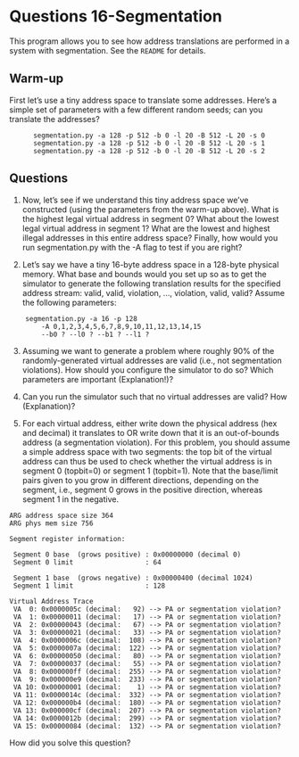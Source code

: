# Questions 16-Segmentation

This program allows you to see how address translations are performed in a system with segmentation. See the `README` for details.


## Warm-up
First let’s use a tiny address space to translate some addresses. Here’s a simple set of parameters with a few different random seeds; can you translate the addresses?

```text
      segmentation.py -a 128 -p 512 -b 0 -l 20 -B 512 -L 20 -s 0
      segmentation.py -a 128 -p 512 -b 0 -l 20 -B 512 -L 20 -s 1
      segmentation.py -a 128 -p 512 -b 0 -l 20 -B 512 -L 20 -s 2
```

## Questions

1. Now, let’s see if we understand this tiny address space we’ve constructed (using the parameters from the warm-up above). What is the highest legal virtual address in segment 0? What about the lowest legal virtual address in segment 1? What are the lowest and highest illegal addresses in this entire address space? Finally, how would you run segmentation.py with the -A flag to test if you are right?

2. Let’s say we have a tiny 16-byte address space in a 128-byte physical memory. What base and bounds would you set up so as to get the simulator to generate the following translation results for the specified address stream: valid, valid, violation, ..., violation, valid, valid? Assume the following parameters:

 ```text
     segmentation.py -a 16 -p 128
         -A 0,1,2,3,4,5,6,7,8,9,10,11,12,13,14,15
         --b0 ? --l0 ? --b1 ? --l1 ?
 ```

3. Assuming we want to generate a problem where roughly 90% of the randomly-generated virtual addresses are valid (i.e., not segmentation violations). How should you configure the simulator to do so? Which parameters are important (Explanation!)?

4. Can you run the simulator such that no virtual addresses are valid? How (Explanation)?

5. For each virtual address, either write down the physical address (hex and decimal) it translates to OR write down that it is an out-of-bounds address (a segmentation violation).
For this problem, you should assume a simple address space with two segments: the top
bit of the virtual address can thus be used to check whether the virtual address
is in segment 0 (topbit=0) or segment 1 (topbit=1). Note that the base/limit pairs
given to you grow in different directions, depending on the segment, i.e., segment 0
grows in the positive direction, whereas segment 1 in the negative.

 ```text
ARG address space size 364
ARG phys mem size 756

Segment register information:

  Segment 0 base  (grows positive) : 0x00000000 (decimal 0)
  Segment 0 limit                  : 64

  Segment 1 base  (grows negative) : 0x00000400 (decimal 1024)
  Segment 1 limit                  : 128

Virtual Address Trace
  VA  0: 0x0000005c (decimal:   92) --> PA or segmentation violation?
  VA  1: 0x00000011 (decimal:   17) --> PA or segmentation violation?
  VA  2: 0x00000043 (decimal:   67) --> PA or segmentation violation?
  VA  3: 0x00000021 (decimal:   33) --> PA or segmentation violation?
  VA  4: 0x0000006c (decimal:  108) --> PA or segmentation violation?
  VA  5: 0x0000007a (decimal:  122) --> PA or segmentation violation?
  VA  6: 0x00000050 (decimal:   80) --> PA or segmentation violation?
  VA  7: 0x00000037 (decimal:   55) --> PA or segmentation violation?
  VA  8: 0x000000ff (decimal:  255) --> PA or segmentation violation?
  VA  9: 0x000000e9 (decimal:  233) --> PA or segmentation violation?
  VA 10: 0x00000001 (decimal:    1) --> PA or segmentation violation?
  VA 11: 0x0000014c (decimal:  332) --> PA or segmentation violation?
  VA 12: 0x000000b4 (decimal:  180) --> PA or segmentation violation?
  VA 13: 0x000000cf (decimal:  207) --> PA or segmentation violation?
  VA 14: 0x0000012b (decimal:  299) --> PA or segmentation violation?
  VA 15: 0x00000084 (decimal:  132) --> PA or segmentation violation?
 ```

 How did you solve this question?

